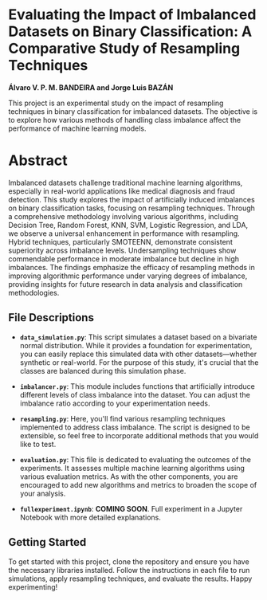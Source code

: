 # Evaluating the Impact of Imbalanced Datasets on Binary Classification: A Comparative Study of Resampling Techniques

**Álvaro V. P. M. BANDEIRA  and  Jorge Luis BAZÁN**

This project is an experimental study on the impact of resampling techniques in binary classification for imbalanced datasets. The objective is to explore how various methods of handling class imbalance affect the performance of machine learning models.

# Abstract
Imbalanced datasets challenge traditional machine learning algorithms, especially in real-world applications like medical
diagnosis and fraud detection. This study explores the impact of artificially induced imbalances on binary classification
tasks, focusing on resampling techniques. Through a comprehensive methodology involving various algorithms, including Decision Tree, Random Forest, KNN, SVM, Logistic Regression, and LDA, we observe a universal enhancement in
performance with resampling. Hybrid techniques, particularly SMOTEENN, demonstrate consistent superiority across
imbalance levels. Undersampling techniques show commendable performance in moderate imbalance but decline in high
imbalances. The findings emphasize the efficacy of resampling methods in improving algorithmic performance under varying degrees of imbalance, providing insights for future research in data analysis and classification methodologies.

## File Descriptions

- **`data_simulation.py`**: This script simulates a dataset based on a bivariate normal distribution. While it provides a foundation for experimentation, you can easily replace this simulated data with other datasets—whether synthetic or real-world. For the purpose of this study, it's crucial that the classes are balanced during this simulation phase.

- **`imbalancer.py`**: This module includes functions that artificially introduce different levels of class imbalance into the dataset. You can adjust the imbalance ratio according to your experimentation needs.

- **`resampling.py`**: Here, you'll find various resampling techniques implemented to address class imbalance. The script is designed to be extensible, so feel free to incorporate additional methods that you would like to test.

- **`evaluation.py`**: This file is dedicated to evaluating the outcomes of the experiments. It assesses multiple machine learning algorithms using various evaluation metrics. As with the other components, you are encouraged to add new algorithms and metrics to broaden the scope of your analysis.
- **`fullexperiment.ipynb`**: **COMING SOON**. Full experiment in a Jupyter Notebook with more detailed explanations.

## Getting Started

To get started with this project, clone the repository and ensure you have the necessary libraries installed. Follow the instructions in each file to run simulations, apply resampling techniques, and evaluate the results. Happy experimenting!
